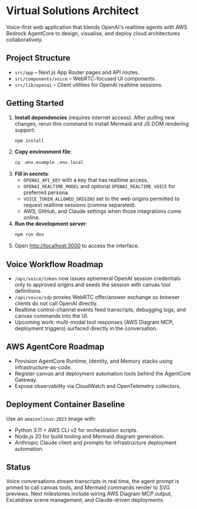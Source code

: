 # Virtual Solutions Architect

Voice-first web application that blends OpenAI's realtime agents with AWS Bedrock AgentCore to design, visualise, and deploy cloud architectures collaboratively.

## Project Structure

- `src/app` – Next.js App Router pages and API routes.
- `src/components/voice` – WebRTC-focused UI components.
- `src/lib/openai` – Client utilities for OpenAI realtime sessions.

## Getting Started

1. **Install dependencies** (requires internet access). After pulling new changes, rerun this command to install Mermaid and JS DOM rendering support:
   ```bash
   npm install
   ```
2. **Copy environment file**:
   ```bash
   cp .env.example .env.local
   ```
3. **Fill in secrets**:
   - `OPENAI_API_KEY` with a key that has realtime access.
   - `OPENAI_REALTIME_MODEL` and optional `OPENAI_REALTIME_VOICE` for preferred persona.
   - `VOICE_TOKEN_ALLOWED_ORIGINS` set to the web origins permitted to request realtime sessions (comma separated).
   - AWS, GitHub, and Claude settings when those integrations come online.
4. **Run the development server**:
   ```bash
   npm run dev
   ```
5. Open [http://localhost:3000](http://localhost:3000) to access the interface.

## Voice Workflow Roadmap

- `/api/voice/token` now issues ephemeral OpenAI session credentials only to approved origins and seeds the session with canvas tool definitions.
- `/api/voice/sdp` proxies WebRTC offer/answer exchange so browser clients do not call OpenAI directly.
- Realtime control-channel events feed transcripts, debugging logs, and canvas commands into the UI.
- Upcoming work: multi-modal tool responses (AWS Diagram MCP, deployment triggers) surfaced directly in the conversation.

## AWS AgentCore Roadmap

- Provision AgentCore Runtime, Identity, and Memory stacks using infrastructure-as-code.
- Register canvas and deployment automation tools behind the AgentCore Gateway.
- Expose observability via CloudWatch and OpenTelemetry collectors.

## Deployment Container Baseline

Use an `amazonlinux:2023` image with:
- Python 3.11 + AWS CLI v2 for orchestration scripts.
- Node.js 20 for build tooling and Mermaid diagram generation.
- Anthropic Claude client and prompts for infrastructure deployment automation.

## Status

Voice conversations stream transcripts in real time, the agent prompt is primed to call canvas tools, and Mermaid commands render to SVG previews. Next milestones include wiring AWS Diagram MCP output, Excalidraw scene management, and Claude-driven deployments.
